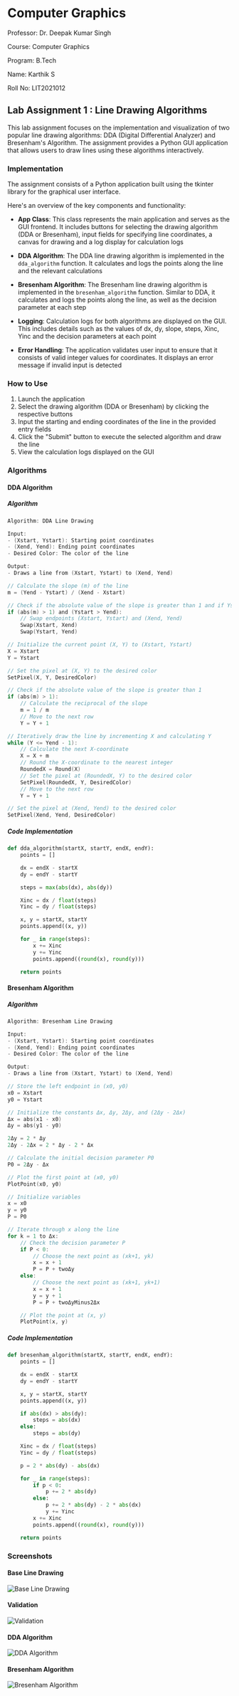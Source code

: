 # Computer Graphics

Professor: Dr. Deepak Kumar Singh

Course: Computer Graphics

Program: B.Tech

Name: Karthik S

Roll No: LIT2021012

## Lab Assignment 1 : Line Drawing Algorithms

This lab assignment focuses on the implementation and visualization of two popular line drawing algorithms: DDA (Digital Differential Analyzer) and Bresenham's Algorithm. The assignment provides a Python GUI application that allows users to draw lines using these algorithms interactively.

### Implementation

The assignment consists of a Python application built using the tkinter library for the graphical user interface.

Here's an overview of the key components and functionality:

- **App Class**: This class represents the main application and serves as the GUI frontend. It includes buttons for selecting the drawing algorithm (DDA or Bresenham), input fields for specifying line coordinates, a canvas for drawing and a log display for calculation logs

- **DDA Algorithm**: The DDA line drawing algorithm is implemented in the `dda_algorithm` function. It calculates and logs the points along the line and the relevant calculations

- **Bresenham Algorithm**: The Bresenham line drawing algorithm is implemented in the `bresenham_algorithm` function. Similar to DDA, it calculates and logs the points along the line, as well as the decision parameter at each step

- **Logging**: Calculation logs for both algorithms are displayed on the GUI. This includes details such as the values of dx, dy, slope, steps, Xinc, Yinc and the decision parameters at each point

- **Error Handling**: The application validates user input to ensure that it consists of valid integer values for coordinates. It displays an error message if invalid input is detected

### How to Use

1. Launch the application
2. Select the drawing algorithm (DDA or Bresenham) by clicking the respective buttons
3. Input the starting and ending coordinates of the line in the provided entry fields
4. Click the "Submit" button to execute the selected algorithm and draw the line
5. View the calculation logs displayed on the GUI

### Algorithms

#### DDA Algorithm

##### Algorithm

```c
Algorithm: DDA Line Drawing

Input:
- (Xstart, Ystart): Starting point coordinates
- (Xend, Yend): Ending point coordinates
- Desired Color: The color of the line

Output:
- Draws a line from (Xstart, Ystart) to (Xend, Yend)

// Calculate the slope (m) of the line
m = (Yend - Ystart) / (Xend - Xstart)

// Check if the absolute value of the slope is greater than 1 and if Ystart is greater than Yend
if (abs(m) > 1) and (Ystart > Yend):
    // Swap endpoints (Xstart, Ystart) and (Xend, Yend)
    Swap(Xstart, Xend)
    Swap(Ystart, Yend)

// Initialize the current point (X, Y) to (Xstart, Ystart)
X = Xstart
Y = Ystart

// Set the pixel at (X, Y) to the desired color
SetPixel(X, Y, DesiredColor)

// Check if the absolute value of the slope is greater than 1
if (abs(m) > 1):
    // Calculate the reciprocal of the slope
    m = 1 / m
    // Move to the next row
    Y = Y + 1

// Iteratively draw the line by incrementing X and calculating Y
while (Y <= Yend - 1):
    // Calculate the next X-coordinate
    X = X + m
    // Round the X-coordinate to the nearest integer
    RoundedX = Round(X)
    // Set the pixel at (RoundedX, Y) to the desired color
    SetPixel(RoundedX, Y, DesiredColor)
    // Move to the next row
    Y = Y + 1

// Set the pixel at (Xend, Yend) to the desired color
SetPixel(Xend, Yend, DesiredColor)
```

##### Code Implementation

```python
def dda_algorithm(startX, startY, endX, endY):
    points = []

    dx = endX - startX
    dy = endY - startY

    steps = max(abs(dx), abs(dy))

    Xinc = dx / float(steps)
    Yinc = dy / float(steps)

    x, y = startX, startY
    points.append((x, y))

    for _ in range(steps):
        x += Xinc
        y += Yinc
        points.append((round(x), round(y)))

    return points
```

#### Bresenham Algorithm

##### Algorithm

```c
Algorithm: Bresenham Line Drawing

Input:
- (Xstart, Ystart): Starting point coordinates
- (Xend, Yend): Ending point coordinates
- Desired Color: The color of the line

Output:
- Draws a line from (Xstart, Ystart) to (Xend, Yend)

// Store the left endpoint in (x0, y0)
x0 = Xstart
y0 = Ystart

// Initialize the constants Δx, Δy, 2Δy, and (2Δy - 2Δx)
Δx = abs(x1 - x0)
Δy = abs(y1 - y0)

2Δy = 2 * Δy
2Δy - 2Δx = 2 * Δy - 2 * Δx

// Calculate the initial decision parameter P0
P0 = 2Δy - Δx

// Plot the first point at (x0, y0)
PlotPoint(x0, y0)

// Initialize variables
x = x0
y = y0
P = P0

// Iterate through x along the line
for k = 1 to Δx:
    // Check the decision parameter P
    if P < 0:
        // Choose the next point as (xk+1, yk)
        x = x + 1
        P = P + twoΔy
    else:
        // Choose the next point as (xk+1, yk+1)
        x = x + 1
        y = y + 1
        P = P + twoΔyMinus2Δx

    // Plot the point at (x, y)
    PlotPoint(x, y)
```

##### Code Implementation

```python
def bresenham_algorithm(startX, startY, endX, endY):
    points = []

    dx = endX - startX
    dy = endY - startY

    x, y = startX, startY
    points.append((x, y))

    if abs(dx) > abs(dy):
        steps = abs(dx)
    else:
        steps = abs(dy)

    Xinc = dx / float(steps)
    Yinc = dy / float(steps)

    p = 2 * abs(dy) - abs(dx)

    for _ in range(steps):
        if p < 0:
            p += 2 * abs(dy)
        else:
            p += 2 * abs(dy) - 2 * abs(dx)
            y += Yinc
        x += Xinc
        points.append((round(x), round(y)))

    return points
```

### Screenshots

#### Base Line Drawing

![Base Line Drawing](./public/line-drawing/base.png)

#### Validation

![Validation](./public/line-drawing/validation.png)

#### DDA Algorithm

![DDA Algorithm](./public/line-drawing/dda.png)

#### Bresenham Algorithm

![Bresenham Algorithm](./public/line-drawing/bresenham.png)
